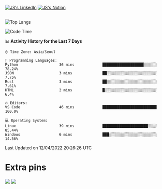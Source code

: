 
[![JS's LinkedIn](https://img.shields.io/badge/LinkedIn-blue?style=for-the-badge&logo=linkedin)](https://www.linkedin.com/in/jaeseung-lee-5a2a32139/) 
[![JS's Notion](https://img.shields.io/badge/Notion-black?style=for-the-badge&logo=notion)](https://bit.ly/ljswiki1) <br><br>
<!-- ![JS's GitHub stats](https://github-readme-stats-lemon-five.vercel.app/api?username=tkxkd0159&hide=contribs,prs,stars,issues&show_icons=true&theme=react&include_all_commits=true)   -->
![Top Langs](https://github-readme-stats-lemon-five.vercel.app/api/top-langs/?username=tkxkd0159&layout=compact&hide=jupyter%20notebook,scss,html,css&langs_count=10)  


<!--START_SECTION:waka-->
![Code Time](http://img.shields.io/badge/Code%20Time-611%20hrs%2011%20mins-blue)

📊 **Activity History for the Last 7 Days** 

```text
⌚︎ Time Zone: Asia/Seoul

💬 Programming Languages: 
Python                   36 mins             ███████████████████░░░░░░   78.24% 
JSON                     3 mins              ██░░░░░░░░░░░░░░░░░░░░░░░   7.75% 
Rust                     3 mins              ██░░░░░░░░░░░░░░░░░░░░░░░   7.61% 
HTML                     2 mins              █░░░░░░░░░░░░░░░░░░░░░░░░   6.4%

🔥 Editors: 
VS Code                  46 mins             █████████████████████████   100.0%

💻 Operating System: 
Linux                    39 mins             █████████████████████░░░░   85.44% 
Windows                  6 mins              ███░░░░░░░░░░░░░░░░░░░░░░   14.56%

```


 Last Updated on 12/04/2022 20:26:26 UTC
<!--END_SECTION:waka-->

# Extra pins
<a href="https://github.com/tkxkd0159/go-chain">
  <img align="center" src="https://github-readme-stats-lemon-five.vercel.app/api/pin/?username=tkxkd0159&repo=go-chain&theme=react" />
</a>
<a href="https://github.com/tkxkd0159/dsalgo">
  <img align="center" src="https://github-readme-stats-lemon-five.vercel.app/api/pin/?username=tkxkd0159&repo=dsalgo&theme=react" />
</a>

<!---
- 🔭 I’m currently working on ...
- 🌱 I’m currently learning blockchain and distributed network
- 👯 I’m looking to collaborate on ...
- 🤔 I’m looking for help with ...
- 💬 Ask me about ...
- 📫 How to reach me: ...
- 😄 Pronouns: ...
- ⚡ Fun fact: ...
-->
